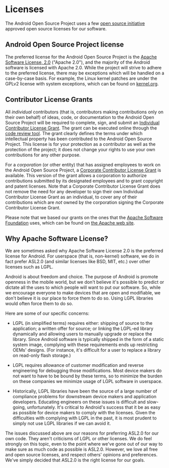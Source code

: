 <!--
   Copyright 2010 The Android Open Source Project 

   Licensed under the Apache License, Version 2.0 (the "License"); 
   you may not use this file except in compliance with the License.
   You may obtain a copy of the License at

       http://www.apache.org/licenses/LICENSE-2.0

   Unless required by applicable law or agreed to in writing, software
   distributed under the License is distributed on an "AS IS" BASIS,
   WITHOUT WARRANTIES OR CONDITIONS OF ANY KIND, either express or implied.
   See the License for the specific language governing permissions and
   limitations under the License.
-->

# Licenses #

The Android Open Source Project uses a few [open source initiative](http://www.opensource.org/) 
approved open source licenses for our software.

## Android Open Source Project license ##

The preferred license for the Android Open Source Project is the [Apache 
Software License, 2.0](http://www.apache.org/licenses/LICENSE-2.0) ("Apache 2.0"), 
and the majority of the Android software is licensed
with Apache 2.0. While the project will strive to adhere to the preferred
license, there may be exceptions which will be handled on a case-by-case
basis. For example, the Linux kernel patches are under the GPLv2 license with
system exceptions, which can be found on [kernel.org](http://www.kernel.org/pub/linux/kernel/COPYING).

## Contributor License Grants ##

All *individual* contributors (that is, contributors making contributions
only on their own behalf) of ideas, code, or documentation to the Android Open
Source Project will be required to complete, sign, and submit an [Individual
Contributor License Grant](cla-individual.html). The grant can be executed online through the
[code review tool](https://android-review.googlesource.com/#/settings/agreements).
The grant clearly defines the terms under which intellectual
property has been contributed to the Android Open Source Project. This license
is for your protection as a contributor as well as the protection of the
project; it does not change your rights to use your own contributions for any
other purpose.

For a *corporation* (or other entity) that has assigned employees to
work on the Android Open Source Project, a [Corporate
Contributor License Grant](cla-corporate.html) is available. 
This version of the grant allows a
corporation to authorize contributions submitted by its designated employees
and to grant copyright and patent licenses. Note that a Corporate Contributor
License Grant does not remove the need for any developer to sign their own
Individual Contributor License Grant as an individual, to cover any of their
contributions which are *not* owned by the corporation signing the
Corporate Contributor License Grant.

Please note that we based our grants on the ones that the 
[Apache Software Foundation](http://www.apache.org) uses, which can
be found on [the Apache web site](http://www.apache.org/licenses/).

## Why Apache Software License? ##

We are sometimes asked why Apache Software License 2.0 is the preferred
license for Android. For userspace (that is, non-kernel) software, we do in
fact prefer ASL2.0 (and similar licenses like BSD, MIT, etc.) over other
licenses such as LGPL.

Android is about freedom and choice. The purpose of Android is promote
openness in the mobile world, but we don't believe it's possible to predict or
dictate all the uses to which people will want to put our software. So, while
we encourage everyone to make devices that are open and modifiable, we don't
believe it is our place to force them to do so. Using LGPL libraries would
often force them to do so.

Here are some of our specific concerns:

- LGPL (in simplified terms) requires either: shipping of source to the
application; a written offer for source; or linking the LGPL-ed library
dynamically and allowing users to manually upgrade or replace the library.
Since Android software is typically shipped in the form of a static system
image, complying with these requirements ends up restricting OEMs' designs.
(For instance, it's difficult for a user to replace a library on read-only
flash storage.)

- LGPL requires allowance of customer modification and reverse
engineering for debugging those modifications.  Most device makers do
not want to have to be bound by these terms, so to minimize the burden on
these companies we minimize usage of LGPL software in userspace.</li>

- Historically, LGPL libraries have been the source of a large number
of compliance problems for downstream device makers and application
developers. Educating engineers on these issues is difficult and slow-going,
unfortunately. It's critical to Android's success that it be as easy as
possible for device makers to comply with the licenses.  Given the
difficulties with complying with LGPL in the past, it is most prudent to
simply not use LGPL libraries if we can avoid it.

The issues discussed above are our reasons for preferring ASL2.0 for
our own code. They aren't criticisms of LGPL or other licenses. We do
feel strongly on this topic, even to the point where we've gone out of our
way to make sure as much code as possible is ASL2.0. However, we love all free
and open source licenses, and respect others' opinions and preferences. We've
simply decided that ASL2.0 is the right license for our goals.

